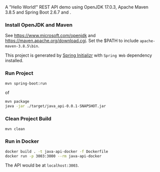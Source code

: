 A "Hello World!" REST API demo using OpenJDK 17.0.3, Apache Maven 3.8.5 and Spring Boot 2.6.7 and .

### Install OpenJDK and Maven

See https://www.microsoft.com/openjdk and https://maven.apache.org/download.cgi. Set the $PATH to include ```apache-maven-3.8.5\bin```.

This project is generated by [Spring Initializr](https://start.spring.io/) with ```Spring Web``` dependency installed.

### Run Project

```bash
mvn spring-boot:run
```

of

```bash
mvn package
java -jar ./target/java_api-0.0.1-SNAPSHOT.jar
```

### Clean Project Build

```bash
mvn clean
```

### Run in Docker

```bash
docker build . -t java-api-docker -f Dockerfile
docker run -p 3003:3000 --rm java-api-docker
```

The API would be at ```localhost:3003```.